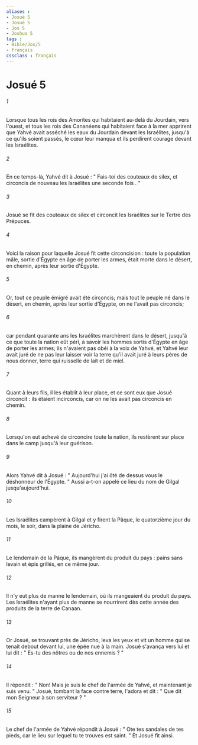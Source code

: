 ```yaml
---
aliases : 
- Josué 5
- Josué 5
- Jos 5
- Joshua 5
tags : 
- Bible/Jos/5
- français
cssclass : français
---
```


# Josué 5

###### 1
Lorsque tous les rois des Amorites qui habitaient au-delà du Jourdain, vers l'ouest, et tous les rois des Cananéens qui habitaient face à la mer apprirent que Yahvé avait asséché les eaux du Jourdain devant les Israélites, jusqu'à ce qu'ils soient passés, le cœur leur manqua et ils perdirent courage devant les Israélites. 
###### 2
En ce temps-là, Yahvé dit à Josué : " Fais-toi des couteaux de silex, et circoncis de nouveau les Israélites une seconde fois . " 
###### 3
Josué se fit des couteaux de silex et circoncit les Israélites sur le Tertre des Prépuces. 
###### 4
Voici la raison pour laquelle Josué fit cette circoncision : toute la population mâle, sortie d'Égypte en âge de porter les armes, était morte dans le désert, en chemin, après leur sortie d'Égypte. 
###### 5
Or, tout ce peuple émigré avait été circoncis; mais tout le peuple né dans le désert, en chemin, après leur sortie d'Égypte, on ne l'avait pas circoncis; 
###### 6
car pendant quarante ans les Israélites marchèrent dans le désert, jusqu'à ce que toute la nation eût péri, à savoir les hommes sortis d'Égypte en âge de porter les armes; ils n'avaient pas obéi à la voix de Yahvé, et Yahvé leur avait juré de ne pas leur laisser voir la terre qu'il avait juré à leurs pères de nous donner, terre qui ruisselle de lait et de miel. 
###### 7
Quant à leurs fils, il les établit à leur place, et ce sont eux que Josué circoncit : ils étaient incirconcis, car on ne les avait pas circoncis en chemin. 
###### 8
Lorsqu'on eut achevé de circoncire toute la nation, ils restèrent sur place dans le camp jusqu'à leur guérison. 
###### 9
Alors Yahvé dit à Josué : " Aujourd'hui j'ai ôté de dessus vous le déshonneur de l'Égypte. " Aussi a-t-on appelé ce lieu du nom de Gilgal jusqu'aujourd'hui. 
###### 10
Les Israélites campèrent à Gilgal et y firent la Pâque, le quatorzième jour du mois, le soir, dans la plaine de Jéricho. 
###### 11
Le lendemain de la Pâque, ils mangèrent du produit du pays : pains sans levain et épis grillés, en ce même jour. 
###### 12
Il n'y eut plus de manne le lendemain, où ils mangeaient du produit du pays. Les Israélites n'ayant plus de manne se nourrirent dès cette année des produits de la terre de Canaan. 
###### 13
Or Josué, se trouvant près de Jéricho, leva les yeux et vit un homme qui se tenait debout devant lui, une épée nue à la main. Josué s'avança vers lui et lui dit : " Es-tu des nôtres ou de nos ennemis ? " 
###### 14
Il répondit : " Non! Mais je suis le chef de l'armée de Yahvé, et maintenant je suis venu. " Josué, tombant la face contre terre, l'adora et dit : " Que dit mon Seigneur à son serviteur ? " 
###### 15
Le chef de l'armée de Yahvé répondit à Josué : " Ote tes sandales de tes pieds, car le lieu sur lequel tu te trouves est saint. " Et Josué fit ainsi. 
